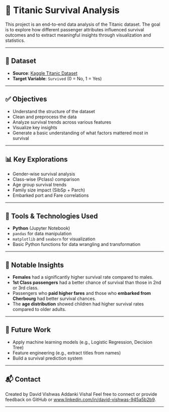 # 🚢 Titanic Survival Analysis

This project is an end-to-end data analysis of the Titanic dataset. The goal is to explore how different passenger attributes influenced survival outcomes and to extract meaningful insights through visualization and statistics.

---

## 📁 Dataset

- **Source**: [Kaggle Titanic Dataset](https://www.kaggle.com/competitions/titanic/data)
- **Target Variable**: `Survived` (0 = No, 1 = Yes)

---

## ✅ Objectives

- Understand the structure of the dataset
- Clean and preprocess the data
- Analyze survival trends across various features
- Visualize key insights
- Generate a basic understanding of what factors mattered most in survival

---

## 📊 Key Explorations

- Gender-wise survival analysis
- Class-wise (Pclass) comparison
- Age group survival trends
- Family size impact (SibSp + Parch)
- Embarked port and Fare correlations

---

## 🔧 Tools & Technologies Used

- **Python** (Jupyter Notebook)
- `pandas` for data manipulation  
- `matplotlib` and `seaborn` for visualization  
- Basic Python functions for data wrangling and transformation

---

## 📌 Notable Insights

- **Females** had a significantly higher survival rate compared to males.
- **1st Class passengers** had a better chance of survival than those in 2nd or 3rd class.
- Passengers who **paid higher fares** and those who **embarked from Cherbourg** had better survival chances.
- The **age distribution** showed children had higher survival rates compared to older adults.

---

## 🚀 Future Work

- Apply machine learning models (e.g., Logistic Regression, Decision Tree)
- Feature engineering (e.g., extract titles from names)
- Build a survival prediction system

---

## 📬 Contact

Created by David Vishwas Addanki Vishal
Feel free to connect or provide feedback on GitHub or www.linkedin.com/in/david-vishwas-945a5b2b9.

---

